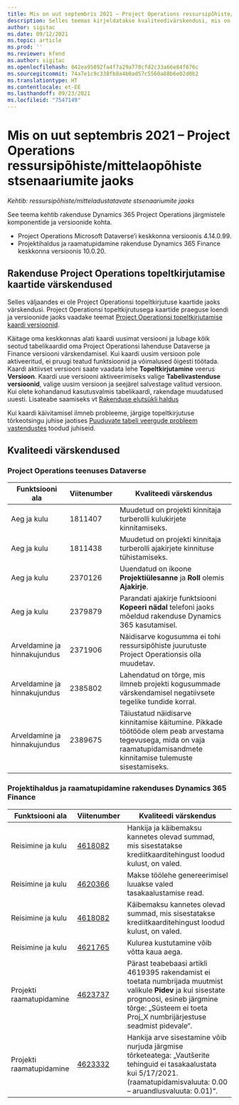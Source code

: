 ```yaml
---
title: Mis on uut septembris 2021 – Project Operations ressursipõhiste/mittelaopõhiste stsenaariumite jaoks
description: Selles teemas kirjeldatakse kvaliteedivärskendusi, mis on saadaval ressursipõhiste/mittelaopõhiste stsenaariumite jaoks mõeldud Project Operationsi 2021. aasta septembri väljalaskes.
author: sigitac
ms.date: 09/12/2021
ms.topic: article
ms.prod: ''
ms.reviewer: kfend
ms.author: sigitac
ms.openlocfilehash: 842ea95892fa4f7a29a778cfd2c33a66e84f676c
ms.sourcegitcommit: 74a7e1c9c338fb8a4b0ad57c5560a88b6e02d0b2
ms.translationtype: HT
ms.contentlocale: et-EE
ms.lasthandoff: 09/23/2021
ms.locfileid: "7547149"
---
```

# <a name="whats-new-september-2021---project-operations-for-resourcenon-stocked-based-scenarios"></a>Mis on uut septembris 2021 – Project Operations ressursipõhiste/mittelaopõhiste stsenaariumite jaoks

*Kehtib: ressursipõhiste/mitteladustatavate stsenaariumite jaoks*

See teema kehtib rakenduse Dynamics 365 Project Operations järgmistele komponentide ja versioonide kohta.

   - Project Operations Microsoft Dataverse’i keskkonna versioonis 4.14.0.99.
   - Projektihaldus ja raamatupidamine rakenduse Dynamics 365 Finance keskkonna versioonis 10.0.20.

## <a name="project-operations-dual-write-maps-updates"></a>Rakenduse Project Operations topeltkirjutamise kaartide värskendused

Selles väljaandes ei ole Project Operationsi topeltkirjutuse kaartide jaoks värskendusi. Project Operationsi topeltkijrutusega kaartide praeguse loendi ja versioonide jaoks vaadake teemat [Project Operationsi topeltkirjutamise kaardi versioonid](../environment/resource-dual-write-maps.md).

Käitage oma keskkonnas alati kaardi uusimat versiooni ja lubage kõik seotud tabelikaardid oma Project Operationsi lahenduse Dataverse ja Finance versiooni värskendamisel. Kui kaardi uusim versioon pole aktiveeritud, ei pruugi teatud funktsioonid ja võimalused õigesti töötada. Kaardi aktiivset versiooni saate vaadata lehe **Topeltkirjutamine** veerus **Versioon**. Kaardi uue versiooni aktiveerimiseks valige **Tabelivastenduse versioonid**, valige uusim versioon ja seejärel salvestage valitud versioon. Kui olete kohandanud kasutusvalmis tabelikaardi, rakendage muudatused uuesti. Lisateabe saamiseks vt [Rakenduse elutsükli haldus](/dynamics365/fin-ops-core/dev-itpro/data-entities/dual-write/app-lifecycle-management)

Kui kaardi käivitamisel ilmneb probleeme, järgige topeltkirjutuse tõrkeotsingu juhise jaotises [Puuduvate tabeli veergude probleem vastendustes](/dynamics365/fin-ops-core/dev-itpro/data-entities/dual-write/dual-write-troubleshooting-finops-upgrades#missing-table-columns-issue-on-maps) toodud juhiseid.

## <a name="quality-updates"></a>Kvaliteedi värskendused

### <a name="project-operations-on-dataverse"></a>Project Operations teenuses Dataverse

| **Funktsiooni ala** | **Viitenumber** | **Kvaliteedi värskendus** |
| --- | --- | --- |
| Aeg ja kulu | 1811407 | Muudetud on projekti kinnitaja turberolli kulukirjete kinnitamiseks. |
| Aeg ja kulu | 1811438 | Muudetud on projekti kinnitaja turberolli ajakirjete kinnituse tühistamiseks. |
| Aeg ja kulu | 2370126 | Uuendatud on ikoone **Projektiülesanne** ja **Roll** olemis **Ajakirje**. |
| Aeg ja kulu | 2379879 | Parandati ajakirje funktsiooni **Kopeeri nädal** telefoni jaoks mõeldud rakenduse Dynamics 365 kasutamisel. |
| Arveldamine ja hinnakujundus | 2371906 | Näidisarve kogusumma ei tohi ressursipõhiste juurutuste Project Operationsis olla muudetav. |
| Arveldamine ja hinnakujundus | 2385802 | Lahendatud on tõrge, mis ilmneb projekti kogusummade värskendamisel negatiivsete tegelike tundide korral. |
| Arveldamine ja hinnakujundus | 2389675 | Täiustatud näidisarve kinnitamise käitumine. Pikkade töötööde olem peab arvestama tegevusega, mida on vaja raamatupidamisandmete kinnitamise tulemuste sisestamiseks. |

### <a name="project-management-and-accounting-in-dynamics-365-finance"></a>Projektihaldus ja raamatupidamine rakenduses Dynamics 365 Finance

| Funktsiooni ala | Viitenumber | Kvaliteedi värskendus |
| --- | --- | --- |
| Reisimine ja kulu | [4618082](https://fix.lcs.dynamics.com/Issue/Details?kb=4618082&amp;bugId=583101&amp;dbType=3&amp;qc=9c85ac8ca1e5e9cd07fac9e9aa2cb0914724e28b86ad3339dacf7741f554c605) | Hankija ja käibemaksu kannetes olevad summad, mis sisestatakse krediitkaarditehingust loodud kulust, on valed. |
| Reisimine ja kulu | [4620366](https://fix.lcs.dynamics.com/Issue/Details?kb=4620366&amp;bugId=579485&amp;dbType=3&amp;qc=e864789bd95505ea624c537d585bf113c2de60b97c88439d44693dbd85aa8e92) | Makse töölehe genereerimisel luuakse valed tasakaalustamise read. |
| Reisimine ja kulu | [4618082](https://fix.lcs.dynamics.com/Issue/Details?kb=4618082&amp;bugId=583101&amp;dbType=3&amp;qc=9c85ac8ca1e5e9cd07fac9e9aa2cb0914724e28b86ad3339dacf7741f554c605) | Käibemaksu kannetes olevad summad, mis sisestatakse krediitkaarditehingust loodud kulust, on valed. |
| Reisimine ja kulu | [4621765](https://fix.lcs.dynamics.com/Issue/Details?kb=4621765&amp;bugId=587306&amp;dbType=3&amp;qc=6fbfad0123d4e95eaf8d5a5a2f6c354577c991b7905c852ab02d1f94e728a876) | Kulurea kustutamine võib võtta kaua aega. |
| Projekti raamatupidamine | [4623737](https://fix.lcs.dynamics.com/Issue/Details?kb=4623737&amp;bugId=598109&amp;dbType=3&amp;qc=4101fc5865201e21815299f2ff11ae46d5d5370510868df86c25ee09a8ca1a0c) | Pärast teabebaasi artikli 4619395 rakendamist ei toetata numbrijada muutmist valikule **Pidev** ja kui sisestate prognoosi, esineb järgmine tõrge: „Süsteem ei toeta Proj_X numbrijärjestuse seadmist pidevale“. |
| Projekti raamatupidamine | [4623332](https://fix.lcs.dynamics.com/Issue/Details?kb=4623332&amp;bugId=586034&amp;dbType=3&amp;qc=2f64bb1977c4a9c9dd2ce9de7e72230b86eca14b6295c5bbfb614ea97ad81caf) | Hankija arve sisestamine võib nurjuda järgmise tõrketeatega: „Vautšerite tehinguid ei tasakaalustata kui 5/17/2021. (raamatupidamisvaluuta: 0.00 – aruandlusvaluuta: 0.01)“. |
